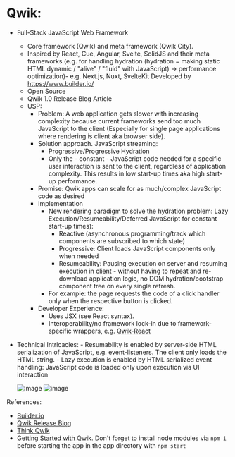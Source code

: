 # Qwik:
- Full-Stack JavaScript Web Framework
    - Core framework (Qwik) and meta framework (Qwik City).
    - Inspired by React, Cue, Angular, Svelte, SolidJS and their meta frameworks (e.g. for handling hydration (hydration = making static HTML dynamic / "alive" / "fluid" with JavaScript) → performance optimization)- e.g. Next.js, Nuxt, SvelteKit 
    Developed by https://www.builder.io/
    - Open Source
    - Qwik 1.0 Release Blog Article
    - USP:
        - Problem: A web application gets slower with increasing complexity because current frameworks send too much JavaScript to the client (Especially for single page applications where rendering is client aka browser side).
        - Solution approach. JavaScript streaming:
            - Progressive/Progressive Hydration
            - Only the - constant - JavaScript code needed for a specific user interaction is sent to the client, regardless of application complexity. This results in low start-up times aka high start-up performance.
        - Promise: Qwik apps can scale for as much/complex JavaScript code as desired
        - Implementation
            - New rendering paradigm to solve the hydration problem: Lazy Execution/Resumeability/Deferred JavaScript for constant start-up times):
              - Reactive (asynchronous programming/track which components are subscribed to which state)
              - Progressive: Client loads JavaScript components only when needed
              - Resumeability: Pausing execution on server and resuming execution in client - without having to repeat and re-download application logic, no DOM hydration/bootstrap component tree on every single refresh.
            - For example: the page requests the code of a click handler only when the respective button is clicked.
        - Developer Experience:
            - Uses JSX (see React syntax).
            - Interoperability/no framework lock-in due to framework-specific wrappers, e.g. [Qwik-React](https://www.builder.io/blog/qwik-v1)
- Technical Intricacies:
        - Resumability is enabled by server-side HTML serialization of JavaScript, e.g. event-listeners. The client only loads the HTML string.
        - Lazy execution is enabled by HTML serialized event handling: JavaScript code is loaded only upon execution via UI interaction

  ![image](https://github.com/18Dominik/qwik/assets/35842490/fe601e58-7c0a-4da4-9805-165742f45d8f)
  ![image](https://github.com/18Dominik/qwik/assets/35842490/b03f3def-811c-4963-9d6f-b8f6e84ebf2e)


References:
- [Builder.io](https://www.builder.io/)
- [Qwik Release Blog](https://www.builder.io/blog/qwik-v1)
- [Think Qwik](https://qwik.builder.io/docs/concepts/think-qwik/)
- [Getting Started with Qwik](https://qwik.builder.io/docs/getting-started/). Don't forget to install node modules via ``npm i`` before starting the app in the app directory with ``npm start`` 


